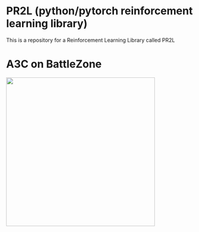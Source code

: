 # PR2L (python/pytorch reinforcement learning library)
This is a repository for a Reinforcement Learning Library called PR2L

# A3C on BattleZone

<img src="https://github.com/Ianpro1/RL-agents/blob/master/BattleZone.gif" width="400">

